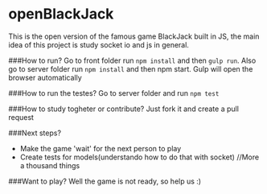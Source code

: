 # openBlackJack
This is the open version of the famous game BlackJack built in JS, the main idea of this project is study socket io and js in general.

###How to run?
Go to front folder run `npm install` and then `gulp run`. Also go to server folder run `npm install` and then npm start.
Gulp will open the browser automatically

###How to run the testes?
Go to server folder and run `npm test`


###How to study togheter or contribute?
Just fork it and create a pull request

###Next steps?

* Make the game 'wait' for the next person to play
* Create tests for models(understando how to do that with socket)
//More a thousand things


###Want to play?
Well the game is not ready, so help us :)